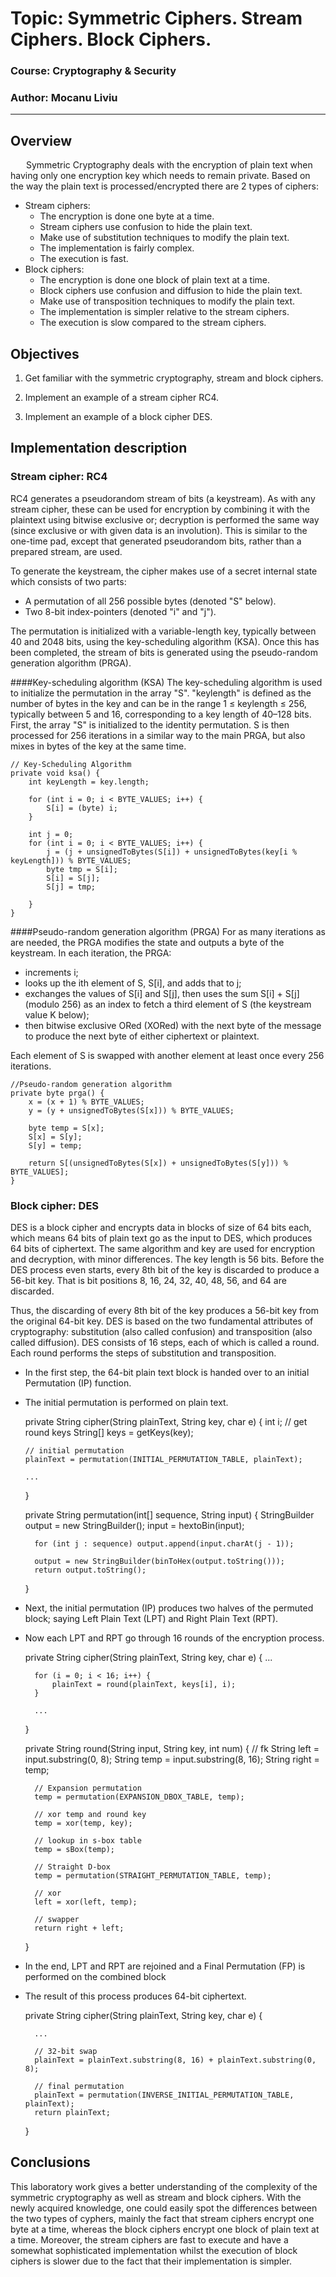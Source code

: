 # Topic: Symmetric Ciphers. Stream Ciphers. Block Ciphers.

### Course: Cryptography & Security

### Author: Mocanu Liviu

---

## Overview

&ensp;&ensp;&ensp; Symmetric Cryptography deals with the encryption of plain text when having only one encryption key which needs to remain private. Based on the way the plain text is processed/encrypted there are 2 types of ciphers:

- Stream ciphers:
  - The encryption is done one byte at a time.
  - Stream ciphers use confusion to hide the plain text.
  - Make use of substitution techniques to modify the plain text.
  - The implementation is fairly complex.
  - The execution is fast.
- Block ciphers:
  - The encryption is done one block of plain text at a time.
  - Block ciphers use confusion and diffusion to hide the plain text.
  - Make use of transposition techniques to modify the plain text.
  - The implementation is simpler relative to the stream ciphers.
  - The execution is slow compared to the stream ciphers.

## Objectives

1. Get familiar with the symmetric cryptography, stream and block ciphers.

2. Implement an example of a stream cipher RC4.

3. Implement an example of a block cipher DES.

## Implementation description

### Stream cipher: RC4

RC4 generates a pseudorandom stream of bits (a keystream). As with any stream cipher, these can be used for encryption by combining it with the plaintext using bitwise exclusive or; decryption is performed the same way (since exclusive or with given data is an involution). This is similar to the one-time pad, except that generated pseudorandom bits, rather than a prepared stream, are used.

To generate the keystream, the cipher makes use of a secret internal state which consists of two parts:

* A permutation of all 256 possible bytes (denoted "S" below).
* Two 8-bit index-pointers (denoted "i" and "j").

The permutation is initialized with a variable-length key, typically between 40 and 2048 bits, using the key-scheduling algorithm (KSA). Once this has been completed, the stream of bits is generated using the pseudo-random generation algorithm (PRGA).

####Key-scheduling algorithm (KSA)
The key-scheduling algorithm is used to initialize the permutation in the array "S". "keylength" is defined as the number of bytes in the key and can be in the range 1 ≤ keylength ≤ 256, typically between 5 and 16, corresponding to a key length of 40–128 bits. First, the array "S" is initialized to the identity permutation. S is then processed for 256 iterations in a similar way to the main PRGA, but also mixes in bytes of the key at the same time.

    // Key-Scheduling Algorithm
    private void ksa() {
        int keyLength = key.length;

        for (int i = 0; i < BYTE_VALUES; i++) {
            S[i] = (byte) i;
        }

        int j = 0;
        for (int i = 0; i < BYTE_VALUES; i++) {
            j = (j + unsignedToBytes(S[i]) + unsignedToBytes(key[i % keyLength])) % BYTE_VALUES;
            byte tmp = S[i];
            S[i] = S[j];
            S[j] = tmp;

        }
    }

####Pseudo-random generation algorithm (PRGA)
For as many iterations as are needed, the PRGA modifies the state and outputs a byte of the keystream. In each iteration, the PRGA:

* increments i;
* looks up the ith element of S, S[i], and adds that to j;
* exchanges the values of S[i] and S[j], then uses the sum S[i] + S[j] (modulo 256) as an index to fetch a third element of S (the keystream value K below);
* then bitwise exclusive ORed (XORed) with the next byte of the message to produce the next byte of either ciphertext or plaintext.

Each element of S is swapped with another element at least once every 256 iterations.

    //Pseudo-random generation algorithm
    private byte prga() {
        x = (x + 1) % BYTE_VALUES;
        y = (y + unsignedToBytes(S[x])) % BYTE_VALUES;

        byte temp = S[x];
        S[x] = S[y];
        S[y] = temp;

        return S[(unsignedToBytes(S[x]) + unsignedToBytes(S[y])) % BYTE_VALUES];
    }


### Block cipher: DES

DES is a block cipher and encrypts data in blocks of size of 64 bits each, which means 64 bits of plain text go as the input to DES, which produces 64 bits of ciphertext. The same algorithm and key are used for encryption and decryption, with minor differences. The key length is 56 bits.
Before the DES process even starts, every 8th bit of the key is discarded to produce a 56-bit key. That is bit positions 8, 16, 24, 32, 40, 48, 56, and 64 are discarded.

Thus, the discarding of every 8th bit of the key produces a 56-bit key from the original 64-bit key.
DES is based on the two fundamental attributes of cryptography: substitution (also called confusion) and transposition (also called diffusion). DES consists of 16 steps, each of which is called a round. Each round performs the steps of substitution and transposition.

* In the first step, the 64-bit plain text block is handed over to an initial Permutation (IP) function.
* The initial permutation is performed on plain text.


    private String cipher(String plainText, String key, char e) {
      int i;
      // get round keys
      String[] keys = getKeys(key);
    
      // initial permutation
      plainText = permutation(INITIAL_PERMUTATION_TABLE, plainText);

      ...
    }

    private String permutation(int[] sequence, String input) {
        StringBuilder output = new StringBuilder();
        input = hextoBin(input);

        for (int j : sequence) output.append(input.charAt(j - 1));

        output = new StringBuilder(binToHex(output.toString()));
        return output.toString();
    }
* Next, the initial permutation (IP) produces two halves of the permuted block; saying Left Plain Text (LPT) and Right Plain Text (RPT).
* Now each LPT and RPT go through 16 rounds of the encryption process.


    private String cipher(String plainText, String key, char e) {
        ...

        for (i = 0; i < 16; i++) {
            plainText = round(plainText, keys[i], i);
        }

        ...
    }

    private String round(String input, String key, int num) {
        // fk
        String left = input.substring(0, 8);
        String temp = input.substring(8, 16);
        String right = temp;

        // Expansion permutation
        temp = permutation(EXPANSION_DBOX_TABLE, temp);

        // xor temp and round key
        temp = xor(temp, key);

        // lookup in s-box table
        temp = sBox(temp);

        // Straight D-box
        temp = permutation(STRAIGHT_PERMUTATION_TABLE, temp);

        // xor
        left = xor(left, temp);

        // swapper
        return right + left;
    }

* In the end, LPT and RPT are rejoined and a Final Permutation (FP) is performed on the combined block
* The result of this process produces 64-bit ciphertext.


    private String cipher(String plainText, String key, char e) {

        ...
  
        // 32-bit swap
        plainText = plainText.substring(8, 16) + plainText.substring(0, 8);
  
        // final permutation
        plainText = permutation(INVERSE_INITIAL_PERMUTATION_TABLE, plainText);
        return plainText;
    }

## Conclusions

This laboratory work gives a better understanding of the complexity of the symmetric cryptography as well as stream and block ciphers.
With the newly acquired knowledge, one could easily spot the differences between the two types of cyphers, mainly the fact that stream ciphers encrypt one byte at a time, whereas the block ciphers encrypt one block of plain text at a time.
Moreover, the stream ciphers are fast to execute and have a somewhat sophisticated implementation whilst the execution of block ciphers is slower due to the fact that their implementation is simpler.